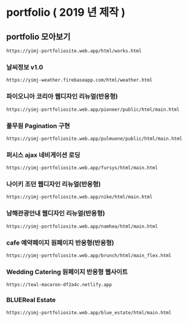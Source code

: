 # portfolio ( 2019 년 제작 )

## portfolio 모아보기
```url
https://yimj-portfoliosite.web.app/html/works.html
```

### 날씨정보 v1.0
```url
https://yimj-weather.firebaseapp.com/html/weather.html
```
### 파이오니아 코리아 웹디자인 리뉴얼(반응형)
```url
https://yimj-portfoliosite.web.app/pioneer/public/html/main.html
```
### 풀무원 Pagination 구현
```url
https://yimj-portfoliosite.web.app/pulmuone/public/html/main.html
```
### 퍼시스 ajax 네비게이션 로딩
```url
https://yimj-portfoliosite.web.app/fursys/html/main.html
```
### 나이키 조던 웹디자인 리뉴얼(반응형)
```url
https://yimj-portfoliosite.web.app/nike/html/main.html
```
### 남해관광안내 웹디자인 리뉴얼(반응형)
```url
https://yimj-portfoliosite.web.app/namhea/html/main.html
```
### cafe 예약페이지 원페이지 반응형(반응형)
```url
https://yimj-portfoliosite.web.app/brunch/html/main_flex.html
```
### Wedding Catering 원페이지 반응형 웹사이트
```url
https://teal-macaron-df2a4c.netlify.app
```
### BLUEReal Estate
```url
https://yimj-portfoliosite.web.app/blue_estate/html/main.html
```
